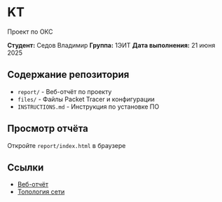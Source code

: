 # KT
Проект по ОКС

**Студент:** Седов Владимир
**Группа:** 1ЭИТ
**Дата выполнения:** 21 июня 2025

## Содержание репозитория
- `report/` - Веб-отчёт по проекту
- `files/` - Файлы Packet Tracer и конфигурации
- `INSTRUCTIONS.md` - Инструкция по установке ПО

## Просмотр отчёта
Откройте `report/index.html` в браузере

## Ссылки
- [Веб-отчёт](report/index.html)
- [Топология сети](files/KT.pkt)